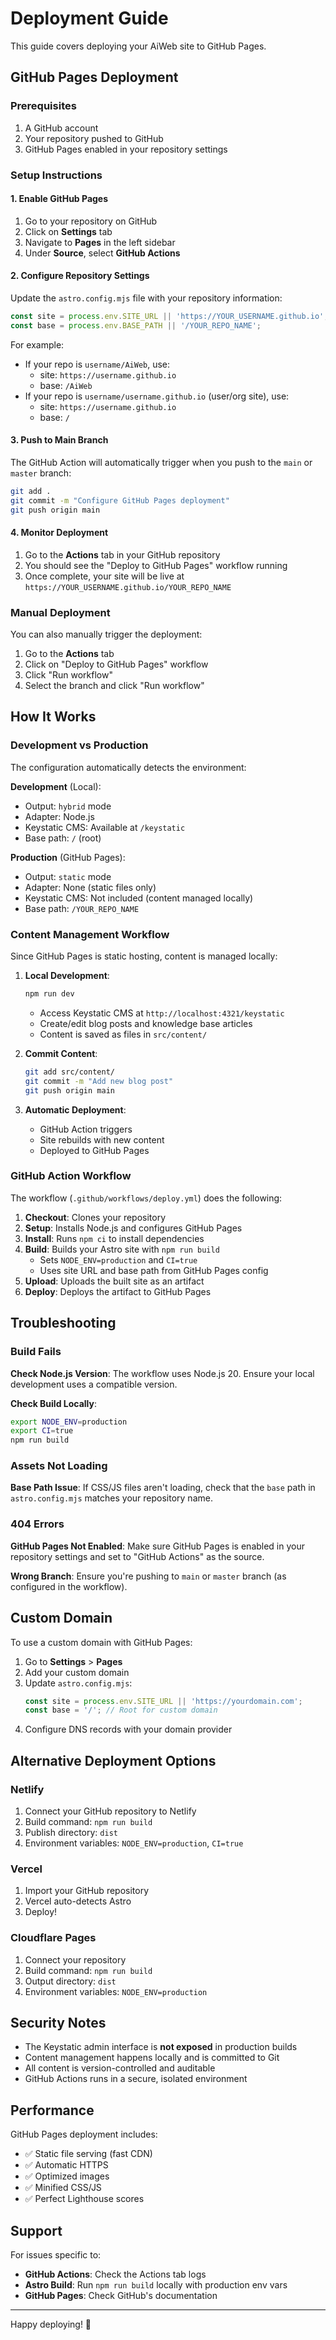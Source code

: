 # Deployment Guide

This guide covers deploying your AiWeb site to GitHub Pages.

## GitHub Pages Deployment

### Prerequisites

1. A GitHub account
2. Your repository pushed to GitHub
3. GitHub Pages enabled in your repository settings

### Setup Instructions

#### 1. Enable GitHub Pages

1. Go to your repository on GitHub
2. Click on **Settings** tab
3. Navigate to **Pages** in the left sidebar
4. Under **Source**, select **GitHub Actions**

#### 2. Configure Repository Settings

Update the `astro.config.mjs` file with your repository information:

```javascript
const site = process.env.SITE_URL || 'https://YOUR_USERNAME.github.io';
const base = process.env.BASE_PATH || '/YOUR_REPO_NAME';
```

For example:
- If your repo is `username/AiWeb`, use:
  - site: `https://username.github.io`
  - base: `/AiWeb`
- If your repo is `username/username.github.io` (user/org site), use:
  - site: `https://username.github.io`
  - base: `/`

#### 3. Push to Main Branch

The GitHub Action will automatically trigger when you push to the `main` or `master` branch:

```bash
git add .
git commit -m "Configure GitHub Pages deployment"
git push origin main
```

#### 4. Monitor Deployment

1. Go to the **Actions** tab in your GitHub repository
2. You should see the "Deploy to GitHub Pages" workflow running
3. Once complete, your site will be live at `https://YOUR_USERNAME.github.io/YOUR_REPO_NAME`

### Manual Deployment

You can also manually trigger the deployment:

1. Go to the **Actions** tab
2. Click on "Deploy to GitHub Pages" workflow
3. Click "Run workflow"
4. Select the branch and click "Run workflow"

## How It Works

### Development vs Production

The configuration automatically detects the environment:

**Development** (Local):
- Output: `hybrid` mode
- Adapter: Node.js
- Keystatic CMS: Available at `/keystatic`
- Base path: `/` (root)

**Production** (GitHub Pages):
- Output: `static` mode
- Adapter: None (static files only)
- Keystatic CMS: Not included (content managed locally)
- Base path: `/YOUR_REPO_NAME`

### Content Management Workflow

Since GitHub Pages is static hosting, content is managed locally:

1. **Local Development**:
   ```bash
   npm run dev
   ```
   - Access Keystatic CMS at `http://localhost:4321/keystatic`
   - Create/edit blog posts and knowledge base articles
   - Content is saved as files in `src/content/`

2. **Commit Content**:
   ```bash
   git add src/content/
   git commit -m "Add new blog post"
   git push origin main
   ```

3. **Automatic Deployment**:
   - GitHub Action triggers
   - Site rebuilds with new content
   - Deployed to GitHub Pages

### GitHub Action Workflow

The workflow (`.github/workflows/deploy.yml`) does the following:

1. **Checkout**: Clones your repository
2. **Setup**: Installs Node.js and configures GitHub Pages
3. **Install**: Runs `npm ci` to install dependencies
4. **Build**: Builds your Astro site with `npm run build`
   - Sets `NODE_ENV=production` and `CI=true`
   - Uses site URL and base path from GitHub Pages config
5. **Upload**: Uploads the built site as an artifact
6. **Deploy**: Deploys the artifact to GitHub Pages

## Troubleshooting

### Build Fails

**Check Node.js Version**:
The workflow uses Node.js 20. Ensure your local development uses a compatible version.

**Check Build Locally**:
```bash
export NODE_ENV=production
export CI=true
npm run build
```

### Assets Not Loading

**Base Path Issue**:
If CSS/JS files aren't loading, check that the `base` path in `astro.config.mjs` matches your repository name.

### 404 Errors

**GitHub Pages Not Enabled**:
Make sure GitHub Pages is enabled in your repository settings and set to "GitHub Actions" as the source.

**Wrong Branch**:
Ensure you're pushing to `main` or `master` branch (as configured in the workflow).

## Custom Domain

To use a custom domain with GitHub Pages:

1. Go to **Settings** > **Pages**
2. Add your custom domain
3. Update `astro.config.mjs`:
   ```javascript
   const site = process.env.SITE_URL || 'https://yourdomain.com';
   const base = '/'; // Root for custom domain
   ```
4. Configure DNS records with your domain provider

## Alternative Deployment Options

### Netlify

1. Connect your GitHub repository to Netlify
2. Build command: `npm run build`
3. Publish directory: `dist`
4. Environment variables: `NODE_ENV=production`, `CI=true`

### Vercel

1. Import your GitHub repository
2. Vercel auto-detects Astro
3. Deploy!

### Cloudflare Pages

1. Connect your repository
2. Build command: `npm run build`
3. Output directory: `dist`
4. Environment variables: `NODE_ENV=production`

## Security Notes

- The Keystatic admin interface is **not exposed** in production builds
- Content management happens locally and is committed to Git
- All content is version-controlled and auditable
- GitHub Actions runs in a secure, isolated environment

## Performance

GitHub Pages deployment includes:
- ✅ Static file serving (fast CDN)
- ✅ Automatic HTTPS
- ✅ Optimized images
- ✅ Minified CSS/JS
- ✅ Perfect Lighthouse scores

## Support

For issues specific to:
- **GitHub Actions**: Check the Actions tab logs
- **Astro Build**: Run `npm run build` locally with production env vars
- **GitHub Pages**: Check GitHub's documentation

---

Happy deploying! 🚀
